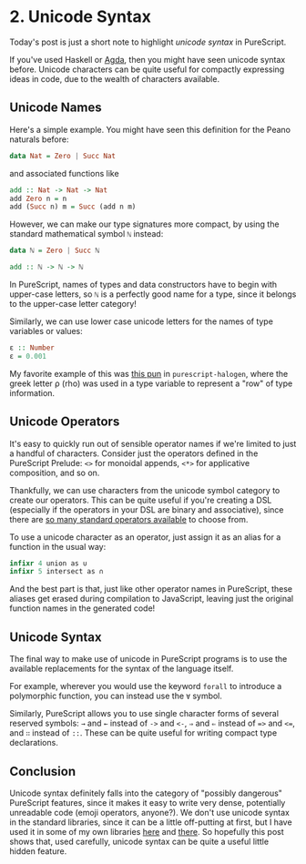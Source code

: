 # 2. Unicode Syntax

Today's post is just a short note to highlight _unicode syntax_ in PureScript.

If you've used Haskell or [Agda](https://en.wikipedia.org/wiki/Agda_(programming_language)), then you might have seen unicode syntax before. Unicode characters can be quite useful for compactly expressing ideas in code, due to the wealth of characters available.

## Unicode Names

Here's a simple example. You might have seen this definition for the Peano naturals before:

```purescript
data Nat = Zero | Succ Nat
```

and associated functions like 

```purescript
add :: Nat -> Nat -> Nat
add Zero n = n
add (Succ n) m = Succ (add n m)
```

However, we can make our type signatures more compact, by using the standard mathematical symbol `ℕ` instead:

```purescript
data ℕ = Zero | Succ ℕ

add :: ℕ -> ℕ -> ℕ
```

In PureScript, names of types and data constructors have to begin with upper-case letters, so `ℕ` is a perfectly good name for a type, since it belongs to the upper-case letter category!

Similarly, we can use lower case unicode letters for the names of type variables or values:

```purescript
ε :: Number
ε = 0.001
```

My favorite example of this was [this pun](https://github.com/slamdata/purescript-halogen/blob/4f39ad77f2cb65b09582c747ae7bb92ba7b5b5cc/docs/Halogen/HTML/Events/Indexed.md#ieventprop) in `purescript-halogen`, where the greek letter ρ (rho) was used in a type variable to represent a "row" of type information.

## Unicode Operators

It's easy to quickly run out of sensible operator names if we're limited to just a handful of characters. Consider just the operators defined in the PureScript Prelude: `<>` for monoidal appends, `<*>` for applicative composition, and so on.

Thankfully, we can use characters from the unicode symbol category to create our operators. This can be quite useful if you're creating a DSL (especially if the operators in your DSL are binary and associative), since there are [so many standard operators available](https://en.wikipedia.org/wiki/Mathematical_Operators) to choose from.

To use a unicode character as an operator, just assign it as an alias for a function in the usual way:

```purescript
infixr 4 union as ∪
infixr 5 intersect as ∩
```

And the best part is that, just like other operator names in PureScript, these aliases get erased during compilation to JavaScript, leaving just the original function names in the generated code!

## Unicode Syntax

The final way to make use of unicode in PureScript programs is to use the available replacements for the syntax of the language itself.

For example, wherever you would use the keyword `forall` to introduce a polymorphic function, you can instead use the `∀` symbol.

Similarly, PureScript allows you to use single character forms of several reserved symbols: `→` and `←` instead of `->` and `<-`, `⇒` and `⇐` instead of `=>` and `<=`, and `∷` instead of `::`. These can be quite useful for writing compact type declarations.

## Conclusion

Unicode syntax definitely falls into the category of "possibly dangerous" PureScript features, since it makes it easy to write very dense, potentially unreadable code (emoji operators, anyone?). We don't use unicode syntax in the standard libraries, since it can be a little off-putting at first, but I have used it in some of my own libraries [here](https://github.com/paf31/purescript-isomorphisms/blob/f1a9e59f831cc3150dd9bc7aa66b2661df250ebe/src/Data/Iso.purs#L22) and [there](https://github.com/paf31/purescript-pairing/blob/837638470c58df3971fe2e56395d65f391c9ba00/src/Data/Functor/Pairing.purs#L43). So hopefully this post shows that, used carefully, unicode syntax can be quite a useful little hidden feature.
